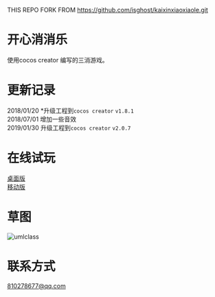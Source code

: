 THIS REPO FORK FROM <https://github.com/isghost/kaixinxiaoxiaole.git>

# 开心消消乐
使用cocos creator 编写的三消游戏。

# 更新记录

2018/01/20 *升级工程到`cocos creator` `v1.8.1`  
2018/07/01 增加一些音效  
2019/01/30 升级工程到`cocos creator` `v2.0.7`  

# 在线试玩
[桌面版](http://crush-desktop.ccyblog.com)  
[移动版](http://crush-mobile.ccyblog.com)

# 草图
![umlclass](https://github.com/isghost/kaixinxiaoxiaole/raw/master/readmeres/umlclass.png)
# 联系方式
810278677@qq.com
